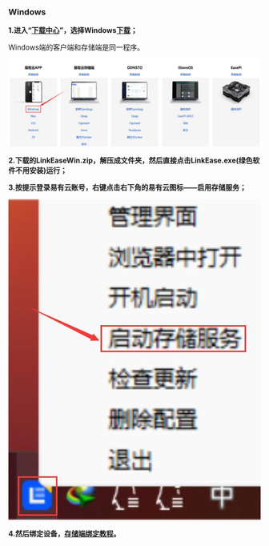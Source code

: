 ### Windows

**1.进入“[下载中心](https://doc.linkease.com/downloads/)”，选择Windows[下载](https://fw.koolcenter.com/binary/LinkEase/Client/LinkEaseWin.zip)；**

Windows端的客户端和存储端是同一程序。

![image](./image/windows/win1.jpg)

**2.下载的LinkEaseWin.zip，解压成文件夹，然后直接点击LinkEase.exe(绿色软件不用安装)运行；**

**3.按提示登录易有云账号，右键点击右下角的易有云图标——启用存储服务；**

![image](./image/windows/win2.jpg)

**4.然后绑定设备，[存储端绑定教程](/zh/guide/linkease/install/cloud.md)。**
